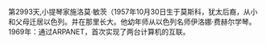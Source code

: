 第2993天,小提琴家施洛莫·敏茨（1957年10月30日生于莫斯科，犹太后裔，从小和父母迁居以色列。并在那里长大。他幼年师从以色列名师伊洛娜·费赫尔学琴。
1969年：通过ARPANET，首次实现了两台计算机的互联。